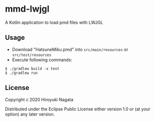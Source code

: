 # mmd-lwjgl

A Kotlin application to load pmd files with LWJGL

## Usage

* Download "HatsuneMiku.pmd" into `src/main/resources` or `src/test/resources`
* Execute following commands:

```
$ ./gradlew build -x test
$ ./gradlew run
```

## License

Copyright c 2020 Hiroyuki Nagata

Distributed under the Eclipse Public License either version 1.0 or (at
your option) any later version.
